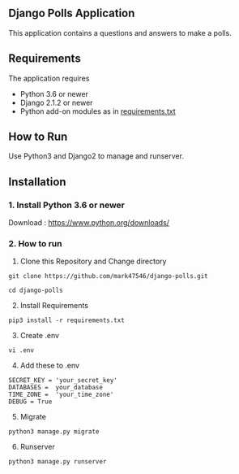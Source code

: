 ## Django Polls Application

This application contains a questions and answers to make a polls.

## Requirements

The application requires

- Python 3.6 or newer
- Django 2.1.2 or newer
- Python add-on modules as in [requirements.txt](requirements.txt)

## How to Run

Use Python3 and Django2 to manage and runserver.

## Installation

### 1. Install Python 3.6 or newer

Download : https://www.python.org/downloads/

### 2. How to run

1.  Clone this Repository and Change directory

```
git clone https://github.com/mark47546/django-polls.git
```

```
cd django-polls
```

2. Install Requirements

```
pip3 install -r requirements.txt
```

3. Create .env

```
vi .env
```

4. Add these to .env

```
SECRET_KEY = 'your_secret_key'
DATABASES =  your_database
TIME_ZONE =  'your_time_zone'
DEBUG = True
```

5. Migrate

```
python3 manage.py migrate
```

6. Runserver

```
python3 manage.py runserver
```
